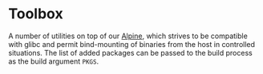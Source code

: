 # Toolbox

A number of utilities on top of our [Alpine], which strives to be compatible with
glibc and permit bind-mounting of binaries from the host in controlled
situations. The list of added packages can be passed to the build process as the
build argument `PKGS`.

  [Alpine]: https://github.com/YanziNetworks/alpine